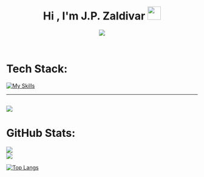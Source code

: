 
<h1 align="center"><b>Hi , I'm J.P. Zaldivar </b><img src="https://media.giphy.com/media/hvRJCLFzcasrR4ia7z/giphy.gif" width="35"></h1>

<p align="center">
  <a href="https://github.com/DenverCoder1/readme-typing-svg"><img src="https://readme-typing-svg.herokuapp.com?font=Time+New+Roman&color=48C9B0&size=25&center=true&vCenter=true&width=600&height=100&lines=Studying+Data+Science+and+Engineerin+in+UPC;And+student+at+42+Barcelona+School"></a>
</p>


<br>

# Tech Stack:
[![My Skills](https://skillicons.dev/icons?i=aws,bash,c,cpp,cmake,latex,linux,md,matlab,postgres,py,r,vscode)](https://skillicons.dev)

---
[![](https://visitcount.itsvg.in/api?id=0J0P0&label=Profile%20Views&color=0&icon=5&pretty=false)](https://github.com/0J0P0#)
---

# GitHub Stats:
![](https://github-readme-stats.vercel.app/api?username=0J0P0&theme=gotham&hide_border=true&include_all_commits=true&count_private=false)<br/>
![](https://github-readme-streak-stats.herokuapp.com/?user=0J0P0&theme=gotham&hide_border=true)<br/>

[![Top Langs](https://github-readme-stats.vercel.app/api/top-langs/?username=0J0P0&hide_progress=false&langs_count=6&layout=compact&size_weight=0.5&count_weight=0.5&theme=gotham&hide_border=true&)](https://github.com/anuraghazra/github-readme-stats)
